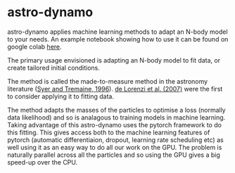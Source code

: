 # astro-dynamo

astro-dynamo applies machine learning methods to adapt an N-body model to your needs.
An example notebook showing how to use it can be found on google colab
[here](https://colab.research.google.com/drive/1oFQdm0V3KfxtbmtoEwsG_KGeehdsjdDc).

The primary usage envisioned is adapting an N-body model to fit data, or create
tailored initial conditions. 

The method is called the made-to-measure method in the astronomy literature 
([Syer and Tremaine, 1996](https://ui.adsabs.harvard.edu/abs/1996MNRAS.282..223S)). 
[de Lorenzi et al. (2007)](https://ui.adsabs.harvard.edu/abs/2007MNRAS.376...71D)
were the first to consider applying it to fitting data. 

The method adapts the masses of the particles to optimise a loss (normally data
likelihood) and so is analagous to training models in machine learning. Taking
advantage of this astro-dynamo uses the pytorch framework to do this fitting.
This gives access both to the machine learning features of pytorch 
(automatic differentiaion, dropout, learning rate scheduling etc) as well using
it as an easy way to do all our work on the GPU. The problem is naturally parallel
across all the particles and so using the GPU gives a big speed-up over the CPU.

